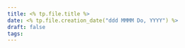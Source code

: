 ```yaml
---
title: <% tp.file.title %>
date: <% tp.file.creation_date("ddd MMMM Do, YYYY") %>
draft: false
tags:
---
```

